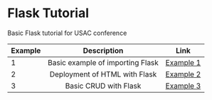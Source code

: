 # Flask Tutorial

Basic Flask tutorial for USAC conference

| Example | Description | Link |
|:--------------|:-------------:| :-------------:|
| 1 | Basic example of importing Flask | [Example 1](https://github.com/SelvinLP/Flask-Tutorial/blob/main/Example%201/app.py)
| 2 | Deployment of HTML with Flask | [Example 2](https://github.com/SelvinLP/Flask-Tutorial/tree/main/Example%202)
| 3 | Basic CRUD with Flask | [Example 3](https://github.com/SelvinLP/Flask-Tutorial/tree/main/Example%203)
